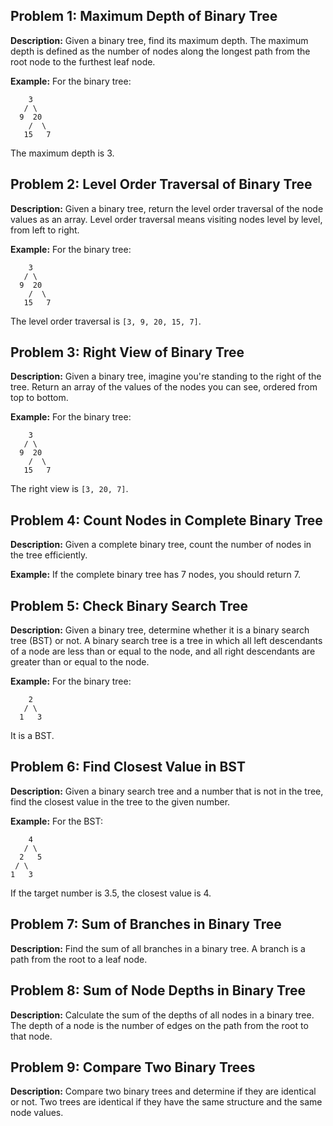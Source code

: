 ## Problem 1: Maximum Depth of Binary Tree

**Description:** Given a binary tree, find its maximum depth. The maximum depth is defined as the number of nodes along the longest path from the root node to the furthest leaf node.

**Example:**
For the binary tree:
```
    3
   / \
  9  20
    /  \
   15   7
```
The maximum depth is 3.

## Problem 2: Level Order Traversal of Binary Tree

**Description:** Given a binary tree, return the level order traversal of the node values as an array. Level order traversal means visiting nodes level by level, from left to right.

**Example:**
For the binary tree:
```
    3
   / \
  9  20
    /  \
   15   7
```
The level order traversal is `[3, 9, 20, 15, 7]`.

## Problem 3: Right View of Binary Tree

**Description:** Given a binary tree, imagine you're standing to the right of the tree. Return an array of the values of the nodes you can see, ordered from top to bottom.

**Example:**
For the binary tree:
```
    3
   / \
  9  20
    /  \
   15   7
```
The right view is `[3, 20, 7]`.

## Problem 4: Count Nodes in Complete Binary Tree

**Description:** Given a complete binary tree, count the number of nodes in the tree efficiently.

**Example:** If the complete binary tree has 7 nodes, you should return 7.

## Problem 5: Check Binary Search Tree

**Description:** Given a binary tree, determine whether it is a binary search tree (BST) or not. A binary search tree is a tree in which all left descendants of a node are less than or equal to the node, and all right descendants are greater than or equal to the node.

**Example:**
For the binary tree:
```
    2
   / \
  1   3
```
It is a BST.

## Problem 6: Find Closest Value in BST

**Description:** Given a binary search tree and a number that is not in the tree, find the closest value in the tree to the given number.

**Example:** For the BST:
```
    4
   / \
  2   5
 / \
1   3
```
If the target number is 3.5, the closest value is 4.

## Problem 7: Sum of Branches in Binary Tree

**Description:** Find the sum of all branches in a binary tree. A branch is a path from the root to a leaf node.

## Problem 8: Sum of Node Depths in Binary Tree

**Description:** Calculate the sum of the depths of all nodes in a binary tree. The depth of a node is the number of edges on the path from the root to that node.

## Problem 9: Compare Two Binary Trees

**Description:** Compare two binary trees and determine if they are identical or not. Two trees are identical if they have the same structure and the same node values.
